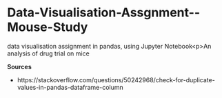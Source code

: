 # Data-Visualisation-Assgnment--Mouse-Study
data visualisation assignment in pandas, using Jupyter Notebook&lt;p>An analysis of drug trial on mice</p>
<p><b>Sources</b></p>
<ul><li>https://stackoverflow.com/questions/50242968/check-for-duplicate-values-in-pandas-dataframe-column</li>
